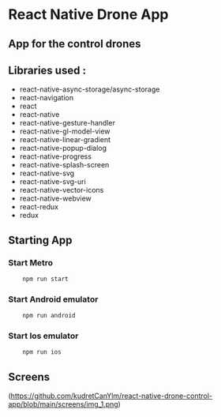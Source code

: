 # React Native Drone App

## App for the control drones

## Libraries used :

-    react-native-async-storage/async-storage
-    react-navigation
-    react
-    react-native
-    react-native-gesture-handler
-    react-native-gl-model-view
-    react-native-linear-gradient
-    react-native-popup-dialog
-    react-native-progress
-    react-native-splash-screen
-    react-native-svg
-    react-native-svg-uri
-    react-native-vector-icons
-    react-native-webview
-    react-redux
-    redux

## Starting App

### Start Metro
```sh
    npm run start
```

### Start Android emulator
```sh
    npm run android
```
### Start Ios emulator
```sh
    npm run ios
```

## Screens

(https://github.com/kudretCanYlm/react-native-drone-control-app/blob/main/screens/img_1.png)
